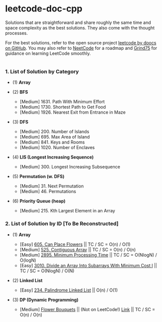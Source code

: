 # leetcode-doc-cpp
Solutions that are straightforward and share roughly the same time and space complexity as the best solutions. They also come with the thought processes.

For the best solutions, refer to the open source project <a href="https://github.com/doocs/leetcode/tree/main/solution">leetcode by doocs on GitHub</a>. You may also refer to <a href="https://neetcode.io/">NeetCode</a> for a roadmap and <a href="https://www.techinterviewhandbook.org/grind75">Grind75</a> for guidance on learning LeetCode smoothly.
<br><br>

### 1. List of Solution by Category

- (1) **Array**

- (2) **BFS**
  - [Medium] 1631. Path With Minimum Effort
  - [Medium] 1730. Shortest Path to Get Food
  - [Medium] 1926. Nearest Exit from Entrance in Maze

- (3) **DFS**
  - [Medium] 200. Number of Islands
  - [Medium] 695. Max Area of Island
  - [Medium] 841. Keys and Rooms
  - [Medium] 1020. Number of Enclaves

- (4) **LIS (Longest Increasing Sequence)**
  - [Medium] 300. Longest Increasing Subsequence

- (5) **Permutation (w. DFS)**
  - [Medium] 31. Next Permutation
  - [Medium] 46. Permutations

- (6) **Priority Queue (heap)**
  - [Medium] 215. Kth Largest Element in an Array

### 2. List of Solution by ID [To Be Reconstructed]

- (1) **Array**
  - [Easy] [605. Can Place Flowers](https://github.com/yu-cheng-kuo-28/leetcode-doc-cpp/tree/main/solutions/0600-0699/0605.Can%20Place%20Flowers)  ||  TC / SC = O(n) / O(1)
  - [Medium] [525. Contiguous Array](https://github.com/yu-cheng-kuo-28/leetcode-doc-cpp/tree/main/solutions/0500-0599/525.Contiguous%20Array)  ||  TC / SC = O(n) / O(n)
  - [Medium] [2895. Minimum Processing Time](https://github.com/yu-cheng-kuo-28/leetcode-doc-cpp/tree/main/solutions/2800-2899/2895.%20Minimum%20Processing%20Time)  ||  TC / SC = O(NlogN) / O(logN)
  - [Easy] [3010. Divide an Array Into Subarrays With Minimum Cost I](https://github.com/yu-cheng-kuo-28/leetcode-doc-cpp/tree/main/solutions/3000-3099/3010.%20Divide%20an%20Array%20Into%20Subarrays%20With%20Minimum%20Cost%20I)  ||  TC / SC = O(NlogN) / O(N)

- (2) **Linked List**
  - [Easy] [234. Palindrome Linked List](https://github.com/yu-cheng-kuo-28/leetcode-doc-cpp/tree/main/solutions/0200-0299/234.%20Palindrome%20Linked%20List)  ||  O(n) / O(1)

- (3) **DP (Dynamic Programming)**
  - [Medium] [Flower Bouquets](https://github.com/yu-cheng-kuo-28/leetcode-doc-cpp/tree/main/solutions/others/Flower%20Bouquets) || (Not on LeetCode!) [Link](https://leetcode.com/discuss/interview-question/365425/coinlist-oa-2019-nuclear-rods) ||  TC / SC = O(n) / O(n)